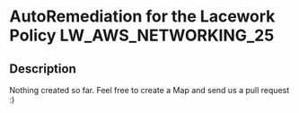 # AutoRemediation for the Lacework Policy LW_AWS_NETWORKING_25

## Description
Nothing created so far. Feel free to create a Map and send us a pull request :)
